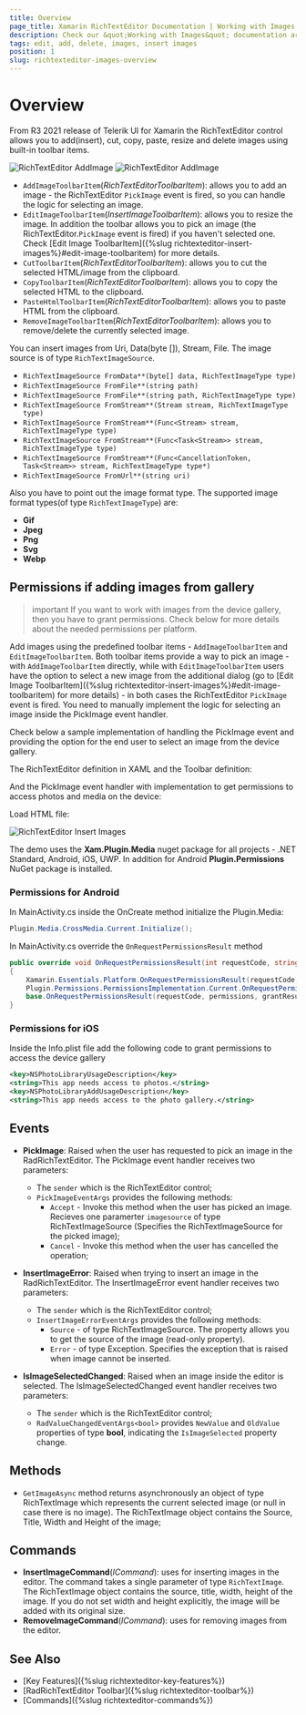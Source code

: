 ```yaml
---
title: Overview
page_title: Xamarin RichTextEditor Documentation | Working with Images
description: Check our &quot;Working with Images&quot; documentation article for Telerik RichTextEditor for Xamarin control.
tags: edit, add, delete, images, insert images
position: 1
slug: richtexteditor-images-overview
---
```


# Overview

From R3 2021 release of Telerik UI for Xamarin the RichTextEditor control allows you to add(insert), cut, copy, paste, resize and delete images using built-in toolbar items. 

![RichTextEditor AddImage](../images/add-image-toolbar-item.png) 
![RichTextEditor AddImage](../images/rte-edit-image-toolbar-items.png)

* `AddImageToolbarItem`(*RichTextEditorToolbarItem*): allows you to add an image - the RichTextEditor `PickImage` event is fired, so you can handle the logic for selecting an image.
* `EditImageToolbarItem`(*InsertImageToolbarItem*): allows you to resize the image. In addition the toolbar allows you to pick an image (the RichTextEditor.`PickImage` event is fired) if you haven't selected one. Check [Edit Image ToolbarItem]({%slug richtexteditor-insert-images%}#edit-image-toolbaritem) for more details.
* `CutToolbarItem`(*RichTextEditorToolbarItem*): allows you to cut the selected HTML/image from the clipboard.
* `CopyToolbarItem`(*RichTextEditorToolbarItem*): allows you to copy the selected HTML to the clipboard. 
* `PasteHtmlToolbarItem`(*RichTextEditorToolbarItem*): allows you to paste HTML from the clipboard.
* `RemoveImageToolbarItem`(*RichTextEditorToolbarItem*): allows you to remove/delete the currently selected image.

You can insert images from Uri, Data(byte []), Stream, File. The image source is of type `RichTextImageSource`. 

* `RichTextImageSource FromData**(byte[] data, RichTextImageType type)`
* `RichTextImageSource FromFile**(string path)`
* `RichTextImageSource FromFile**(string path, RichTextImageType type)`
* `RichTextImageSource FromStream**(Stream stream, RichTextImageType type)`
* `RichTextImageSource FromStream**(Func<Stream> stream, RichTextImageType type)`
* `RichTextImageSource FromStream**(Func<Task<Stream>> stream, RichTextImageType type)`
* `RichTextImageSource FromStream**(Func<CancellationToken, Task<Stream>> stream, RichTextImageType type*)`
* `RichTextImageSource FromUrl**(string uri)`


Also you have to point out the image format type. The supported image format types(of type `RichTextImageType`) are:

* **Gif**
* **Jpeg**
* **Png**
* **Svg**
* **Webp**

## Permissions if adding images from gallery

>important If you want to work with images from the device gallery, then you have to grant permissions. Check below for more details about the needed permissions per platform.

Add images using the predefined toolbar items - `AddImageToolbarItem` and `EditImageToolbarItem`. Both toolbar items provide a way to pick an image - with `AddImageToolbarItem` directly, while with `EditImageToolbarItem` users have the option to select a new image from the additional dialog (go to [Edit Image ToolbarItem]({%slug richtexteditor-insert-images%}#edit-image-toolbaritem) for more details) - in both cases the RichTextEditor `PickImage` event is fired. You need to manually implement the logic for selecting an image inside the PickImage event handler. 

Check below a sample implementation of handling the PickImage event and providing the option for the end user to select an image from the device gallery.

The RichTextEditor definition in XAML and the Toolbar definition:

<snippet id='rte-insert-images' />

And the PickImage event handler with implementation to get permissions to access photos and media on the device:

<snippet id='rte-insert-images-pick-image-implementation' />

Load HTML file:

<snippet id='rte-insert-images-add-rte-source' />

![RichTextEditor Insert Images](../images/rte-insert-images.png)

The demo uses the **Xam.Plugin.Media** nuget package for all projects - .NET Standard, Android, iOS, UWP. In addition for Android **Plugin.Permissions** NuGet package is installed. 

### Permissions for Android

In MainActivity.cs inside the OnCreate method initialize the Plugin.Media:

```C#
Plugin.Media.CrossMedia.Current.Initialize();
```

In MainActivity.cs override the `OnRequestPermissionsResult` method

```C#
public override void OnRequestPermissionsResult(int requestCode, string[] permissions, [GeneratedEnum] Permission[] grantResults)
{
    Xamarin.Essentials.Platform.OnRequestPermissionsResult(requestCode, permissions, grantResults);
    Plugin.Permissions.PermissionsImplementation.Current.OnRequestPermissionsResult(requestCode, permissions, grantResults);
    base.OnRequestPermissionsResult(requestCode, permissions, grantResults);
}
```

### Permissions for iOS 

Inside the Info.plist file add the following code to grant permissions to access the device gallery 

```xml
<key>NSPhotoLibraryUsageDescription</key>
<string>This app needs access to photos.</string>
<key>NSPhotoLibraryAddUsageDescription</key>
<string>This app needs access to the photo gallery.</string>
```

## Events 

* **PickImage**: Raised when the user has requested to pick an image in the RadRichTextEditor. The PickImage event handler receives two parameters:
	* The `sender` which is the RichTextEditor control;
	* `PickImageEventArgs` provides the following methods:
		* `Accept` - Invoke this method when the user has picked an image. Recieves one paramerter `imagesource` of type RichTextImageSource (Specifies the RichTextImageSource for the picked image);
		* `Cancel` - Invoke this method when the user has cancelled the operation;

* **InsertImageError**: Raised when trying to insert an image in the RadRichTextEditor. The InsertImageError event handler receives two parameters:
	* The `sender` which is the RichTextEditor control;
	* `InsertImageErrorEventArgs` provides the following methods:
		* `Source` - of type RichTextImageSource. The property allows you to get the source of the image (read-only property).
		* `Error` - of type Exception. Specifies the exception that is raised when image cannot be inserted.

* **IsImageSelectedChanged**: Raised when an image inside the editor is selected. The IsImageSelectedChanged event handler receives two parameters:
	* The `sender` which is the RichTextEditor control;
	* `RadValueChangedEventArgs<bool>` provides `NewValue` and `OldValue` properties of type **bool**, indicating the `IsImageSelected` property change.

## Methods

* `GetImageAsync` method returns asynchronously an object of type RichTextImage which represents the current selected image (or null in case there is no image). The RichTextImage object contains the Source, Title, Width and Height of the image;

## Commands

* **InsertImageCommand**(*ICommand*): uses for inserting images in the editor. The command takes a single parameter of type `RichTextImage`. The RichTextImage object contains the source, title, width, height of the image. If you do not set width and height explicitly, the image will be added with its original size. 
* **RemoveImageCommand**(*ICommand*): uses for removing images from the editor.

## See Also

- [Key Features]({%slug richtexteditor-key-features%})
- [RadRichTextEditor Toolbar]({%slug richtexteditor-toolbar%})
- [Commands]({%slug richtexteditor-commands%})

